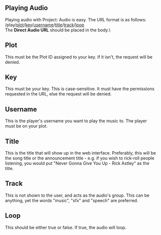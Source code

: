 ## Playing Audio
Playing audio with Project: Audio is easy. The URL format is as follows:\
/play/[plot](#plot)/[key](#key)/[username](#username)/[title](#title)/[track](#track)/[loop](#loop)\
The **Direct Audio URL** should be placed in the body.\

## Plot

This must be the Plot ID assigned to your key. If it isn't, the request will be denied.

## Key

This must be your key. This is case-sensitive. It must have the permissions requested in the URL, else the request will be denied.

## Username

This is the player's username you want to play the music to. The player must be on your plot.

## Title

This is the title that will show up in the web interface. Preferably, this will be the song title or the announcement title - e.g. if you wish to rick-roll people listening, you would put "Never Gonna Give You Up - Rick Astley" as the title.

## Track

This is not shown to the user, and acts as the audio's group. This can be anything, yet the words "music", "sfx" and "speech" are preferred.

## Loop

This should be either true or false. If true, the audio will loop.
